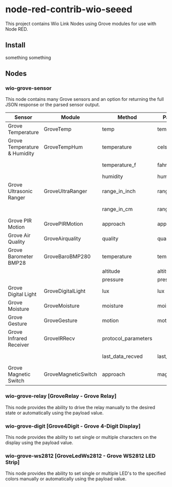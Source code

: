 # node-red-contrib-wio-seeed
This project contains Wio Link Nodes using Grove modules for use with Node RED.

## Install
something something

## Nodes

### wio-grove-sensor
This node contains many Grove sensors and an option for returning the full JSON response or the parsed sensor output.

| Sensor | Module | Method | Parsed Value | Description |
| --- | --- | --- | --- | --- |
| Grove Temperature | GroveTemp | temp | temperature | Celsius Temperature |
|  Grove Temperature & Humidity | GroveTempHum | temperature | celsius_degree | Celsius Temperature |
| | | temperature_f | fahrenheit_degree | Fahrenheit Temperature |
| | | humidity | humidity | Humidity |
| Grove Ultrasonic Ranger | GroveUltraRanger | range_in_inch | range_inch | Inches Range |
| | | range_in_cm | range_cm | Centimeters Range |
| Grove PIR Motion | GrovePIRMotion | approach | approach | Approach |
| Grove Air Quality | GroveAirquality | quality | quality | Quality |
| Grove Barometer BMP28 | GroveBaroBMP280 | temperature | temperature | Celsius Temperature |
| | | altitude | altitude | Altitude |
| | | pressure | pressure | Pressure |
| Grove Digital Light | GroveDigitalLight | lux | lux | Lux |
| Grove Moisture | GroveMoisture | moisture | moisture | Moisture |
| Grove Gesture | GroveGesture | motion | motion | Motion |
| Grove Infrared Receiver | GroveIRRecv | protocol_parameters | | Protocol Parameters |
| | | last_data_recved | last_data_recved | Last Data Received |
| Grove Magnetic Switch | GroveMagneticSwitch | approach | mag_approach | Approach |

### wio-grove-relay [GroveRelay - Grove Relay]
This node provides the ability to drive the relay manually to the desired state or automatically using the payload value.

### wio-grove-digit [Grove4Digit - Grove 4-Digit Display]
This node provides the ability to set single or multiple characters on the display using the payload value.

### wio-grove-ws2812 [GroveLedWs2812 - Grove WS2812 LED Strip]
This node provides the ability to set single or multiple LED's to the specified colors manually or automatically using the payload value.
